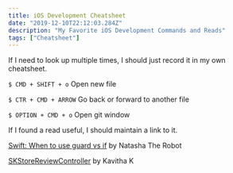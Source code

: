 ```yaml
---
title: iOS Development Cheatsheet
date: "2019-12-10T22:12:03.284Z"
description: "My Favorite iOS Development Commands and Reads"
tags: ["Cheatsheet"]
---
```


If I need to look up multiple times, I should just record it in my own cheatsheet.

`$ CMD + SHIFT + o` Open new file

`$ CTR + CMD + ARROW` Go back or forward to another file

`$ OPTION + CMD + o` Open git window

If I found a read useful, I should maintain a link to it.

[Swift: When to use guard vs if](https://www.natashatherobot.com/swift-when-to-use-guard-vs-if/) by Natasha The Robot

[SKStoreReviewController](https://medium.com/@kavithakumarasamy89/skstorereviewcontroller-apple-way-to-request-review-and-rating-inside-ios-app-in-ios-10-3-453a6f897e9d) by Kavitha K
